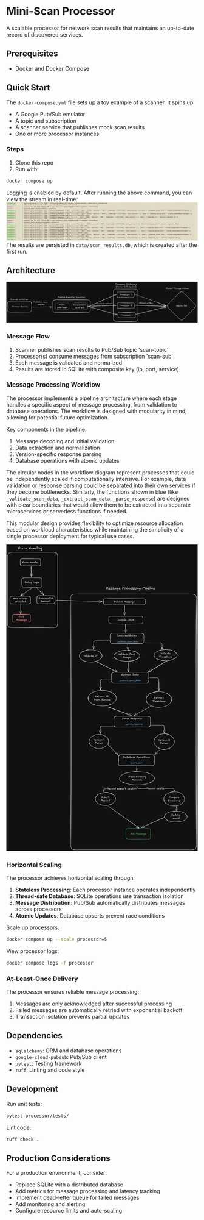 # Mini-Scan Processor

A scalable processor for network scan results that maintains an up-to-date record of discovered services.

## Prerequisites

- Docker and Docker Compose

## Quick Start

The `docker-compose.yml` file sets up a toy example of a scanner. It spins up:

- A Google Pub/Sub emulator
- A topic and subscription
- A scanner service that publishes mock scan results
- One or more processor instances

### Steps
1. Clone this repo
2. Run with:

```bash
docker compose up
```
Logging is enabled by default. After running the above command, you can view the stream in real-time:
![logging_screenshot.png](logging_screenshot.png)
The results are persisted in `data/scan_results.db`, which is created after the first run.

## Architecture
![architecture_diagram](architecture_diagram.png)
### Message Flow

1. Scanner publishes scan results to Pub/Sub topic 'scan-topic'
2. Processor(s) consume messages from subscription 'scan-sub'
3. Each message is validated and normalized
4. Results are stored in SQLite with composite key (ip, port, service)


### Message Processing Workflow
The processor implements a pipeline architecture where each stage handles a specific aspect of message processing, from validation to database operations. The workflow is designed with modularity in mind, allowing for potential future optimization.

Key components in the pipeline:
1. Message decoding and initial validation
2. Data extraction and normalization 
3. Version-specific response parsing
4. Database operations with atomic updates

The circular nodes in the workflow diagram represent processes that could be independently scaled if computationally intensive. For example, data validation or response parsing could be separated into their own services if they become bottlenecks. Similarly, the functions shown in blue (like `_validate_scan_data`, `_extract_scan_data`, `_parse_response`) are designed with clear boundaries that would allow them to be extracted into separate microservices or serverless functions if needed.

This modular design provides flexibility to optimize resource allocation based on workload characteristics while maintaining the simplicity of a single processor deployment for typical use cases.

![message_processing_workflow](message_processing_workflow.png)
### Horizontal Scaling

The processor achieves horizontal scaling through:

1. **Stateless Processing**: Each processor instance operates independently
2. **Thread-safe Database**: SQLite operations use transaction isolation
3. **Message Distribution**: Pub/Sub automatically distributes messages across processors
4. **Atomic Updates**: Database upserts prevent race conditions

Scale up processors:

```bash
docker compose up --scale processor=5
```

View processor logs:

```bash
docker compose logs -f processor
```

### At-Least-Once Delivery

The processor ensures reliable message processing:

1. Messages are only acknowledged after successful processing
2. Failed messages are automatically retried with exponential backoff
3. Transaction isolation prevents partial updates

## Dependencies

- `sqlalchemy`: ORM and database operations
- `google-cloud-pubsub`: Pub/Sub client
- `pytest`: Testing framework
- `ruff`: Linting and code style

## Development

Run unit tests:

```bash
pytest processor/tests/
```

Lint code:

```bash
ruff check .
```

## Production Considerations

For a production environment, consider:

- Replace SQLite with a distributed database
- Add metrics for message processing and latency tracking
- Implement dead-letter queue for failed messages
- Add monitoring and alerting
- Configure resource limits and auto-scaling

